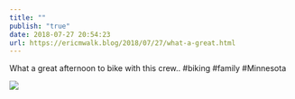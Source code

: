 ```yaml
---
title: ""
publish: "true"
date: 2018-07-27 20:54:23
url: https://ericmwalk.blog/2018/07/27/what-a-great.html
---
```


What a great afternoon to bike with this crew.. #biking #family #Minnesota

![](https://ericmwalk.blog/uploads/2022/283432a65d.jpg)